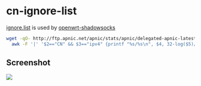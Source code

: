 cn-ignore-list
==============

[ignore.list][1] is used by [openwrt-shadowsocks][2]

```bash
wget -qO- http://ftp.apnic.net/apnic/stats/apnic/delegated-apnic-latest |
  awk -F '|' '$2=="CN" && $3=="ipv4" {printf "%s/%s\n", $4, 32-log($5)/log(2)}' > ignore.list
```

## Screenshot

![][3]

[1]: https://github.com/easypi/cn-ignore-list/releases
[2]: https://github.com/shadowsocks/openwrt-shadowsocks
[3]: https://github.com/easypi/cn-ignore/blob/master/screenshot.png?raw=true

